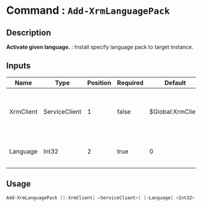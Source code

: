 # Command : `Add-XrmLanguagePack` 

## Description

**Activate given language.** : Install specify language pack to target instance.

## Inputs

Name|Type|Position|Required|Default|Description
----|----|--------|--------|-------|-----------
XrmClient|ServiceClient|1|false|$Global:XrmClient|Xrm connector initialized to target instance. Use latest one by default. (CrmServiceClient)
Language|Int32|2|true|0|Language name LCID (English = 1033, French = 1036, ...)


## Usage

```Powershell 
Add-XrmLanguagePack [[-XrmClient] <ServiceClient>] [-Language] <Int32> [<CommonParameters>]
``` 


